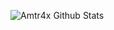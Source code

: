 ![Amtr4x Github Stats](https://github-readme-stats.vercel.app/api?username=amtr4x&show_icons=true&title_color=fff&icon_color=79ff97&text_color=9f9f9f&bg_color=151515)
